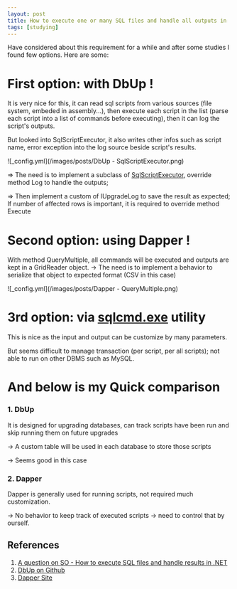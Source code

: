 ```yaml
---
layout: post
title: How to execute one or many SQL files and handle all outputs in .NET
tags: [studying]
---
```


Have considered about this requirement for a while and after some studies I found few options. Here are some:

# First option: with DbUp !

It is very nice for this, it can read sql scripts from various sources (file system, embeded in assembly...), then execute each script
in the list (parse each script into a list of commands before executing), then it can log the script's outputs.

But looked into SqlScriptExecutor, it also writes other infos such as script name, error exception into the log source beside script's results.

![_config.yml](/images/posts/DbUp - SqlScriptExecutor.png)


=> The need is to implement a subclass of [SqlScriptExecutor][4], override method Log to handle the outputs;

=> Then implement a custom of IUpgradeLog to save the result as expected;
If number of affected rows is important, it is required to override method Execute


# Second option: using Dapper !

With method QueryMultiple, all commands will be executed and outputs are kept in a GridReader object.
-> The need is to implement a behavior to serialize that object to expected format (CSV in this case)

![_config.yml](/images/posts/Dapper - QueryMultiple.png)

# 3rd option: via [sqlcmd.exe][5] utility

This is nice as the input and output can be customize by many parameters.

But seems difficult to manage transaction (per script, per all scripts); not able to run on other DBMS such as MySQL.

# And below is my Quick comparison

### 1. DbUp
It is designed for upgrading databases, can track scripts have been run and skip running them on future upgrades

-> A custom table will be used in each database to store those scripts

-> Seems good in this case

### 2. Dapper

Dapper is generally used for running scripts, not required much customization.

-> No behavior to keep track of executed scripts -> need to control that by ourself.


## References

1. [A question on SO - How to execute SQL files and handle results in .NET][1]
2. [DbUp on Github][2]
3. [Dapper Site][3]

[1]: http://stackoverflow.com/q/39221405/4903729
[2]: https://github.com/DbUp/DbUp
[3]: https://github.com/StackExchange/dapper-dot-net
[4]: https://github.com/DbUp/DbUp/blob/master/src/DbUp/Support/SqlServer/SqlScriptExecutor.cs
[5]: https://msdn.microsoft.com/en-us/library/ms180944.aspx